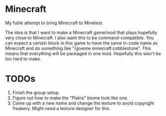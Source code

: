 # Minecraft
My futile attempt to bring Minecraft to Minetest.

The idea is that I want to make a Minecraft game/mod that plays hopefully very close to Minecraft. I also want this to be command-compatible. You can expect a certain block in this game to have the same in-code name as Minecraft and do something like "/giveme minecraft:cobblestone". This means that everything will be packaged in one mod. Hopefully this won't be too hard to make.

# TODOs
1. Finish the group setup.
2. Figure out how to make the "Plains" biome look like one.
3. Come up with a new name and change the texture to avoid copyright freakery. Might need a texture designer for this.
